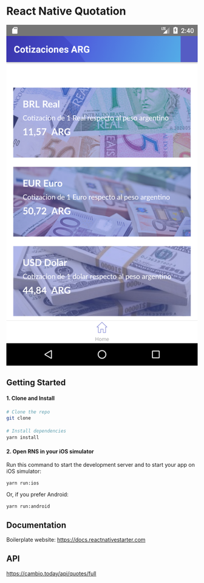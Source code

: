# React Native Quotation
![Captura](https://github.com/jonathanfalcon95/TestReacNative/blob/master/assets/images/Screenshot_1560148848.png)

## Getting Started

#### 1. Clone and Install

```bash
# Clone the repo
git clone 

# Install dependencies
yarn install
```

#### 2. Open RNS in your iOS simulator

Run this command to start the development server and to start your app on iOS simulator:
```
yarn run:ios
```

Or, if you prefer Android:
```
yarn run:android
```


## Documentation

Boilerplate   website: https://docs.reactnativestarter.com 

## API

https://cambio.today/api/quotes/full


